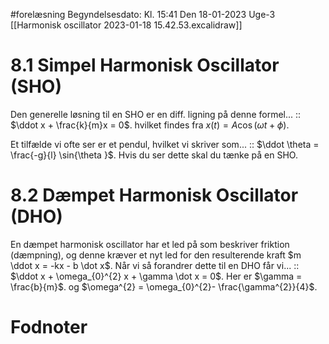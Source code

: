 #forelæsning 
Begyndelsesdato: Kl. 15:41  Den 18-01-2023   Uge-3
[[Harmonisk oscillator 2023-01-18 15.42.53.excalidraw]]
# 8.1 Simpel Harmonisk Oscillator (SHO)
Den generelle løsning til en SHO er en diff. ligning på denne formel... :: $\ddot x + \frac{k}{m}x = 0$. hvilket findes fra $x(t)=A \cos{(\omega t + \phi )}$.

Et tilfælde vi ofte ser er et pendul, hvilket vi skriver som... :: $\ddot \theta = \frac{-g}{l} \sin{\theta }$. Hvis du ser dette skal du tænke på en SHO.

# 8.2 Dæmpet Harmonisk Oscillator (DHO)

En dæmpet harmonisk oscillator har et led på som beskriver friktion (dæmpning), og denne kræver et nyt led for den resulterende kraft $m \ddot x = -kx - b \dot x$. Når vi så forandrer dette til en DHO får vi... :: $\ddot x + \omega_{0}^{2} x + \gamma \dot x = 0$. Her er $\gamma = \frac{b}{m}$. og $\omega^{2} = \omega_{0}^{2}- \frac{\gamma^{2}}{4}$.

# Fodnoter
